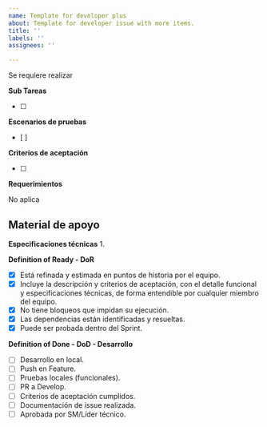```yaml
---
name: Template for developer plus
about: Template for developer issue with more items.
title: ''
labels: ''
assignees: ''

---
```


Se requiere realizar 

**Sub Tareas**

- [ ] 

**Escenarios de pruebas**
- [ ]

**Criterios de aceptación**

- [ ] 

**Requerimientos**

No aplica

**Material de apoyo**
- 

**Especificaciones técnicas**
1. 

**Definition of Ready - DoR**

- [x] Está refinada y estimada en puntos de historia por el equipo.
- [x] Incluye la descripción y criterios de aceptación, con el detalle funcional y especificaciones técnicas, de forma entendible por cualquier miembro del equipo.
- [x] No tiene bloqueos que impidan su ejecución.
- [x] Las dependencias están identificadas y resueltas.
- [x] Puede ser probada dentro del Sprint. 

**Definition of Done - DoD - Desarrollo**

- [ ] Desarrollo en local.
- [ ] Push en Feature.
- [ ] Pruebas locales (funcionales).
- [ ] PR a Develop.
- [ ] Criterios de aceptación cumplidos.
- [ ] Documentación de issue realizada.
- [ ] Aprobada por SM/Líder técnico.
